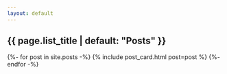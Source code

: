 ```yaml
---
layout: default
---
```


<h2 class="post-list-heading">{{ page.list_title | default: "Posts" }}</h2>
{%- for post in site.posts -%}
	{% include post_card.html post=post %}
{%- endfor -%}